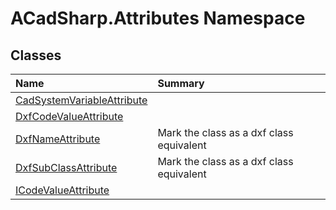 # ACadSharp.Attributes Namespace

## Classes

| Name | Summary | 
| :- | :- | 
| [CadSystemVariableAttribute](ACadSharp.Attributes.CadSystemVariableAttribute) |  | 
| [DxfCodeValueAttribute](ACadSharp.Attributes.DxfCodeValueAttribute) |  | 
| [DxfNameAttribute](ACadSharp.Attributes.DxfNameAttribute) | Mark the class as a dxf class equivalent | 
| [DxfSubClassAttribute](ACadSharp.Attributes.DxfSubClassAttribute) | Mark the class as a dxf class equivalent | 
| [ICodeValueAttribute](ACadSharp.Attributes.ICodeValueAttribute) |  | 

